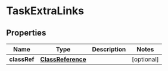 

# TaskExtraLinks


## Properties

Name | Type | Description | Notes
------------ | ------------- | ------------- | -------------
**classRef** | [**ClassReference**](ClassReference.md) |  |  [optional]



